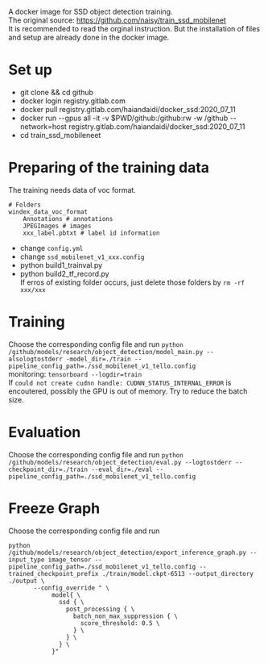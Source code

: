 A docker image for SSD object detection training. <br/>
The original source: https://github.com/naisy/train_ssd_mobilenet <br/>
It is recommended to read the orginal instruction. But the installation of files and setup are already done in the docker image.

# Set up
* git clone && cd github
* docker login registry.gitlab.com
* docker pull registry.gitlab.com/haiandaidi/docker_ssd:2020_07_11
* docker run --gpus all -it -v $PWD/github:/github:rw -w /github --network=host registry.gitlab.com/haiandaidi/docker_ssd:2020_07_11
* cd train_ssd_mobileneet

# Preparing of the training data
The training needs data of voc format.
```
# Folders
windex_data_voc_format
    Annotations # annotations
    JPEGImages # images
    xxx_label.pbtxt # label id information
```
* change `config.yml`
* change `ssd_mobilenet_v1_xxx.config`
* python build1_trainval.py
* python build2_tf_record.py <br/>
  If erros of existing folder occurs, just delete those folders by `rm -rf xxx/xxx`

# Training
Choose the corresponding config file and run
`python /github/models/research/object_detection/model_main.py --alsologtostderr -model_dir=./train --pipeline_config_path=./ssd_mobilenet_v1_tello.config` <br/>
monitoring: `tensorboard --logdir=train`
<br/>
If `could not create cudnn handle: CUDNN_STATUS_INTERNAL_ERROR` is encoutered, possibly the GPU is out of memory. Try to reduce the batch size.

# Evaluation
Choose the corresponding config file and run
`python /github/models/research/object_detection/eval.py --logtostderr --checkpoint_dir=./train --eval_dir=./eval --pipeline_config_path=./ssd_mobilenet_v1_tello.config`

# Freeze Graph
Choose the corresponding config file and run
```
python /github/models/research/object_detection/export_inference_graph.py --input_type image_tensor --pipeline_config_path=./ssd_mobilenet_v1_tello.config --trained_checkpoint_prefix ./train/model.ckpt-6513 --output_directory ./output \
       --config_override " \
            model{ \
              ssd { \
                post_processing { \
                  batch_non_max_suppression { \
                    score_threshold: 0.5 \
                  } \
                } \
              } \
            }"
```